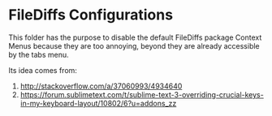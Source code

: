 # FileDiffs Configurations 

This folder has the purpose to disable the default FileDiffs package Context Menus because they are
too annoying, beyond they are already accessible by the tabs menu.

Its idea comes from:

1. http://stackoverflow.com/a/37060993/4934640
1. https://forum.sublimetext.com/t/sublime-text-3-overriding-crucial-keys-in-my-keyboard-layout/10802/6?u=addons_zz




